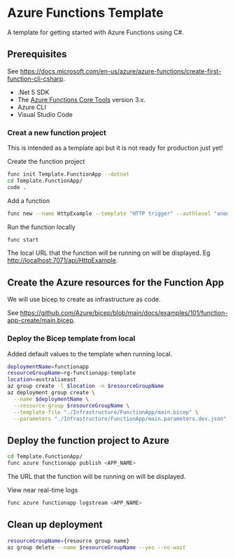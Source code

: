 # Azure Functions Template

A template for getting started with Azure Functions using C#.

## Prerequisites

See <https://docs.microsoft.com/en-us/azure/azure-functions/create-first-function-cli-csharp>.

* .Net 5 SDK
* The [Azure Functions Core Tools](https://docs.microsoft.com/en-us/azure/azure-functions/functions-run-local) version 3.x.
* Azure CLI
* Visual Studio Code

### Creat a new function project

This is intended as a template api but it is not ready for production just yet!

Create the function project

```sh
func init Template.FunctionApp --dotnet
cd Template.FunctionApp/
code .
```

Add a function

```sh
func new --name HttpExample --template "HTTP trigger" --authlevel "anonymous"
```

Run the function locally

```sh
func start
```

The local URL that the function will be running on will be displayed. Eg <http://localhost:7071/api/HttpExample>.

## Create the Azure resources for the Function App

We will use bicep to create as infrastructure as code.

See <https://github.com/Azure/bicep/blob/main/docs/examples/101/function-app-create/main.bicep>.

### Deploy the Bicep template from local

Added default values to the template when running local.

```sh
deploymentName=functionapp
resourceGroupName=rg-functionapp-template
location=australiaeast
az group create -l $location -n $resourceGroupName
az deployment group create \
  --name $deploymentName \
  --resource-group $resourceGroupName \
  --template-file "./Infrastructure/FunctionApp/main.bicep" \
  --parameters "./Infrastructure/FunctionApp/main.parameters.dev.json"
```

## Deploy the function project to Azure

```sh
cd Template.FunctionApp/
func azure functionapp publish <APP_NAME>
```

The URL that the function will be running on will be displayed.

View near real-time logs

```sh
func azure functionapp logstream <APP_NAME>
```

## Clean up deployment

```sh
resourceGroupName={resource group name}
az group delete --name $resourceGroupName --yes --no-wait
```
